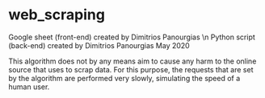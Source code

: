 # web_scraping

Google sheet (front-end) created by Dimitrios Panourgias
\n Python script (back-end) created by Dimitrios Panourgias
May 2020

This algorithm does not by any means aim
to cause any harm to the online source
that uses to scrap data. For this purpose, the
requests that are set by the algorithm are performed
very slowly, simulating the speed of a human user.
